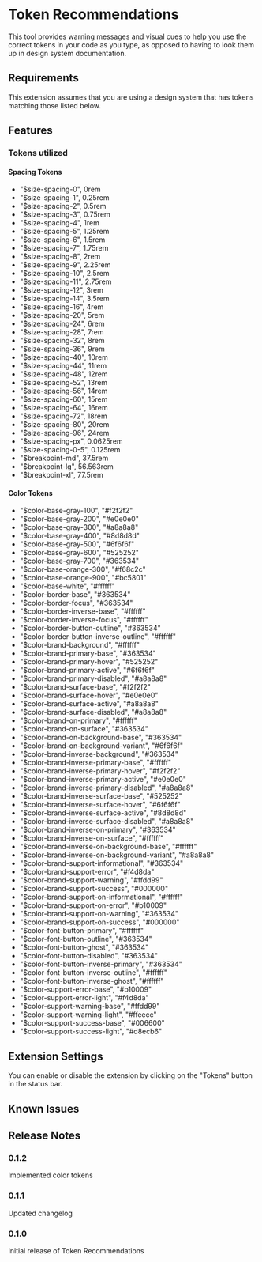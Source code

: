 # Token Recommendations
This tool provides warning messages and visual cues to help you use the correct tokens in your code as you type, as opposed to having to look them up in design system documentation.

## Requirements
This extension assumes that you are using a design system that has tokens matching those listed below.

## Features
### Tokens utilized
#### Spacing Tokens
- "$size-spacing-0", 0rem
- "$size-spacing-1", 0.25rem
- "$size-spacing-2", 0.5rem
- "$size-spacing-3", 0.75rem
- "$size-spacing-4", 1rem
- "$size-spacing-5", 1.25rem
- "$size-spacing-6", 1.5rem
- "$size-spacing-7", 1.75rem
- "$size-spacing-8", 2rem
- "$size-spacing-9", 2.25rem
- "$size-spacing-10", 2.5rem
- "$size-spacing-11", 2.75rem
- "$size-spacing-12", 3rem
- "$size-spacing-14", 3.5rem
- "$size-spacing-16", 4rem
- "$size-spacing-20", 5rem
- "$size-spacing-24", 6rem
- "$size-spacing-28", 7rem
- "$size-spacing-32", 8rem
- "$size-spacing-36", 9rem
- "$size-spacing-40", 10rem
- "$size-spacing-44", 11rem
- "$size-spacing-48", 12rem
- "$size-spacing-52", 13rem
- "$size-spacing-56", 14rem
- "$size-spacing-60", 15rem
- "$size-spacing-64", 16rem
- "$size-spacing-72", 18rem
- "$size-spacing-80", 20rem
- "$size-spacing-96", 24rem
- "$size-spacing-px", 0.0625rem
- "$size-spacing-0-5", 0.125rem
- "$breakpoint-md", 37.5rem
- "$breakpoint-lg", 56.563rem
- "$breakpoint-xl", 77.5rem

#### Color Tokens
- "$color-base-gray-100", "#f2f2f2"
- "$color-base-gray-200", "#e0e0e0"
- "$color-base-gray-300", "#a8a8a8"
- "$color-base-gray-400", "#8d8d8d"
- "$color-base-gray-500", "#6f6f6f"
- "$color-base-gray-600", "#525252"
- "$color-base-gray-700", "#363534"
- "$color-base-orange-300", "#f68c2c"
- "$color-base-orange-900", "#bc5801"
- "$color-base-white", "#ffffff"
- "$color-border-base", "#363534"
- "$color-border-focus", "#363534"
- "$color-border-inverse-base", "#ffffff"
- "$color-border-inverse-focus", "#ffffff"
- "$color-border-button-outline", "#363534"
- "$color-border-button-inverse-outline", "#ffffff"
- "$color-brand-background", "#ffffff"
- "$color-brand-primary-base", "#363534"
- "$color-brand-primary-hover", "#525252"
- "$color-brand-primary-active", "#6f6f6f"
- "$color-brand-primary-disabled", "#a8a8a8"
- "$color-brand-surface-base", "#f2f2f2"
- "$color-brand-surface-hover", "#e0e0e0"
- "$color-brand-surface-active", "#a8a8a8"
- "$color-brand-surface-disabled", "#a8a8a8"
- "$color-brand-on-primary", "#ffffff"
- "$color-brand-on-surface", "#363534"
- "$color-brand-on-background-base", "#363534"
- "$color-brand-on-background-variant", "#6f6f6f"
- "$color-brand-inverse-background", "#363534"
- "$color-brand-inverse-primary-base", "#ffffff"
- "$color-brand-inverse-primary-hover", "#f2f2f2"
- "$color-brand-inverse-primary-active", "#e0e0e0"
- "$color-brand-inverse-primary-disabled", "#a8a8a8"
- "$color-brand-inverse-surface-base", "#525252"
- "$color-brand-inverse-surface-hover", "#6f6f6f"
- "$color-brand-inverse-surface-active", "#8d8d8d"
- "$color-brand-inverse-surface-disabled", "#a8a8a8"
- "$color-brand-inverse-on-primary", "#363534"
- "$color-brand-inverse-on-surface", "#ffffff"
- "$color-brand-inverse-on-background-base", "#ffffff"
- "$color-brand-inverse-on-background-variant", "#a8a8a8"
- "$color-brand-support-informational", "#363534"
- "$color-brand-support-error", "#f4d8da"
- "$color-brand-support-warning", "#ffdd99"
- "$color-brand-support-success", "#000000"
- "$color-brand-support-on-informational", "#ffffff"
- "$color-brand-support-on-error", "#b10009"
- "$color-brand-support-on-warning", "#363534"
- "$color-brand-support-on-success", "#000000"
- "$color-font-button-primary", "#ffffff"
- "$color-font-button-outline", "#363534"
- "$color-font-button-ghost", "#363534"
- "$color-font-button-disabled", "#363534"
- "$color-font-button-inverse-primary", "#363534"
- "$color-font-button-inverse-outline", "#ffffff"
- "$color-font-button-inverse-ghost", "#ffffff"
- "$color-support-error-base", "#b10009"
- "$color-support-error-light", "#f4d8da"
- "$color-support-warning-base", "#ffdd99"
- "$color-support-warning-light", "#ffeecc"
- "$color-support-success-base", "#006600"
- "$color-support-success-light", "#d8ecb6"

## Extension Settings
You can enable or disable the extension by clicking on the "Tokens" button in the status bar.

## Known Issues
## Release Notes
### 0.1.2
Implemented color tokens

### 0.1.1
Updated changelog

### 0.1.0
Initial release of Token Recommendations